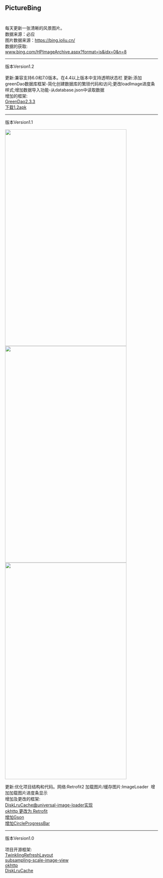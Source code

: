 ## PictureBing<br><br>
每天更新一张清晰的风景图片。
<br>数据来源：必应
<br>图片数据来源：https://bing.ioliu.cn/
<br>数据的获取:
<br>www.bing.com/HPImageArchive.aspx?format=js&idx=0&n=8
****
版本Version1.2<br><br>
更新:兼容支持6.0和7.0版本。在4.4以上版本中支持透明状态栏
更新:添加greenDao数据库框架-简化创建数据库的繁琐代码和访问;更改loadImage进度条样式;增加数据导入功能-从database.json中读取数据
<br>
增加的框架:
<br>
[GreenDao2.3.3](https://github.com/greenrobot/greenDAO)
<br>
[下载1.2apk](https://github.com/xiaJue/PictureBing/raw/master/app.apk)
<br>
*****
版本Version1.1

<img width="400" height="711" src="https://raw.githubusercontent.com/xiaJue/PictureBing/master/Screenshot/1.gif"><img width="400" height="711" src="https://github.com/xiaJue/PictureBing/raw/master/Screenshot/2.gif"><img width="400" height="711" src="https://github.com/xiaJue/PictureBing/raw/master/Screenshot/3.gif">


更新:优化项目结构和代码。网络:Retrofit2 加载图片/缓存图片:ImageLoader  增加加载图片进度条显示 
<br>
增加及更改的框架:
<br>
[DiskLruCache由universal-image-loader实现](https://github.com/nostra13/Android-Universal-Image-Loader)<br>
[okhttp 更改为 Retrofit](https://github.com/square/retrofit)<br>
[增加Gson](https://github.com/google/gson)<br>
[增加CircleProgressBar](https://github.com/dinuscxj/CircleProgressBar)
<br>

*****

版本Version1.0
<br><br>
项目开源框架:
<br>
[TwinklingRefreshLayout](https://github.com/lcodecorex/TwinklingRefreshLayout)<br>
[subsampling-scale-image-view](https://github.com/davemorrissey/subsampling-scale-image-view)<br>
[okhttp](https://github.com/square/okhttp)<br>
[DiskLruCache](https://github.com/JakeWharton/DiskLruCache)<br>

